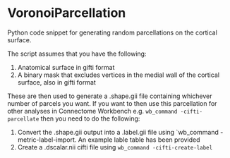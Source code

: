 # VoronoiParcellation
Python code snippet for generating random parcellations on the cortical surface.

The script assumes that you have the following: 
1. Anatomical surface in gifti format
2. A binary mask that excludes vertices in the medial wall of the cortical surface, also in gifti format

These are then used to generate a .shape.gii file containing whichever number of parcels you want. If you want to then use this parcellation for other analyses in Connectome Workbench e.g. `wb_command -cifti-parcellate` then you need to do the following:
1. Convert the .shape.gii output into a .label.gii file using `wb_command -metric-label-import. An example lable table has been provided
2. Create a .dscalar.nii cifti file using `wb_command -cifti-create-label`
